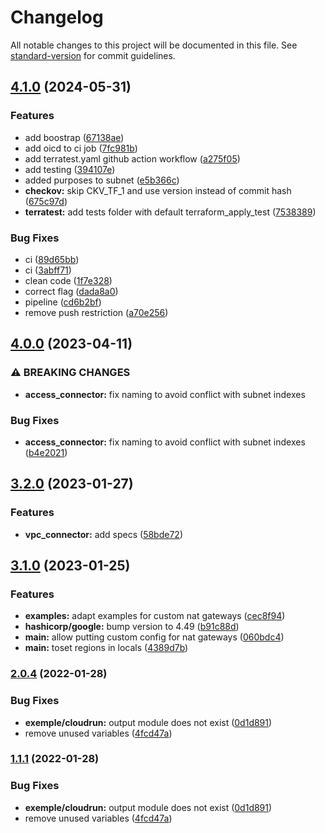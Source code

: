 # Changelog

All notable changes to this project will be documented in this file. See [standard-version](https://github.com/conventional-changelog/standard-version) for commit guidelines.

## [4.1.0](https://github.com/padok-team/terraform-google-network/compare/v4.0.0...v4.1.0) (2024-05-31)


### Features

* add boostrap ([67138ae](https://github.com/padok-team/terraform-google-network/commit/67138ae1df72f5b2f7ec6f1216cc547fd97d5d15))
* add oicd to ci job ([7fc981b](https://github.com/padok-team/terraform-google-network/commit/7fc981b672aa11d0768e9da25c668e64410e42f5))
* add terratest.yaml github action workflow ([a275f05](https://github.com/padok-team/terraform-google-network/commit/a275f0528d9d1b96d452921497e654b1089443b7))
* add testing ([394107e](https://github.com/padok-team/terraform-google-network/commit/394107e2de843c77532381d2024cb31f69e6c85c))
* added purposes to subnet ([e5b366c](https://github.com/padok-team/terraform-google-network/commit/e5b366ceb7207ba55e64b8591c5547fd1f91ff2a))
* **checkov:** skip CKV_TF_1 and use version instead of commit hash ([675c97d](https://github.com/padok-team/terraform-google-network/commit/675c97deda8952e3acc906d0cb0f9abdf14524cc))
* **terratest:** add tests folder with default terraform_apply_test ([7538389](https://github.com/padok-team/terraform-google-network/commit/75383895d82383e2ca9d267be0f179842ec470bb))


### Bug Fixes

* ci ([89d65bb](https://github.com/padok-team/terraform-google-network/commit/89d65bb0965ee6c607f510b76c4f73ca758ef04b))
* ci ([3abff71](https://github.com/padok-team/terraform-google-network/commit/3abff7161ee4e320599d34bf6bdd4f1affa6d597))
* clean code ([1f7e328](https://github.com/padok-team/terraform-google-network/commit/1f7e32842b24e9194422527c59847f068b87a082))
* correct flag ([dada8a0](https://github.com/padok-team/terraform-google-network/commit/dada8a0e409f031e24965b084fb6e7187bf252a9))
* pipeline ([cd6b2bf](https://github.com/padok-team/terraform-google-network/commit/cd6b2bf5db2291471dc73dc666423e2d0975e26f))
* remove push restriction ([a70e256](https://github.com/padok-team/terraform-google-network/commit/a70e256352b9647202095a7ce400999e79032fd8))

## [4.0.0](https://github.com/padok-team/terraform-google-network/compare/v3.2.0...v4.0.0) (2023-04-11)


### ⚠ BREAKING CHANGES

* **access_connector:** fix naming to avoid conflict with subnet indexes

### Bug Fixes

* **access_connector:** fix naming to avoid conflict with subnet indexes ([b4e2021](https://github.com/padok-team/terraform-google-network/commit/b4e2021a3c08ec3fbde9b4b85ef2ffbcfbbe730b))

## [3.2.0](https://github.com/padok-team/terraform-google-network/compare/v3.1.0...v3.2.0) (2023-01-27)


### Features

* **vpc_connector:** add specs ([58bde72](https://github.com/padok-team/terraform-google-network/commit/58bde72def7337829160632291dbd2075f0743d9))

## [3.1.0](https://github.com/padok-team/terraform-google-network/compare/v3.0.0...v3.1.0) (2023-01-25)


### Features

* **examples:** adapt examples for custom nat gateways ([cec8f94](https://github.com/padok-team/terraform-google-network/commit/cec8f942bfa2fb21a5353d842806c2f3a372d27d))
* **hashicorp/google:** bump version to 4.49 ([b91c88d](https://github.com/padok-team/terraform-google-network/commit/b91c88d6a49faadbe404d56603bfe5510f63ef29))
* **main:** allow putting custom config for nat gateways ([060bdc4](https://github.com/padok-team/terraform-google-network/commit/060bdc4f589143a9b66891c79f3db31e9d688713))
* **main:** toset regions in locals ([4389d7b](https://github.com/padok-team/terraform-google-network/commit/4389d7b1c3d497b5d39ca0d98e5bba1d67343b98))

### [2.0.4](https://github.com/padok-team/terraform-google-network/compare/v2.0.3...v2.0.4) (2022-01-28)


### Bug Fixes

* **exemple/cloudrun:** output module does not exist ([0d1d891](https://github.com/padok-team/terraform-google-network/commit/0d1d8914fdb75af67f942d25b59742dcd02f3bbb))
* remove unused variables ([4fcd47a](https://github.com/padok-team/terraform-google-network/commit/4fcd47a187143974d8f2f4ee4401bf07ce3eae86))

### [1.1.1](https://github.com/padok-team/terraform-google-network/compare/v2.0.3...v1.1.1) (2022-01-28)


### Bug Fixes

* **exemple/cloudrun:** output module does not exist ([0d1d891](https://github.com/padok-team/terraform-google-network/commit/0d1d8914fdb75af67f942d25b59742dcd02f3bbb))
* remove unused variables ([4fcd47a](https://github.com/padok-team/terraform-google-network/commit/4fcd47a187143974d8f2f4ee4401bf07ce3eae86))
